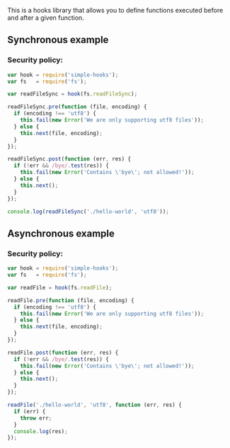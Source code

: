 This is a hooks library that allows you to define functions executed
before and after a given function.

## Synchronous example

### Security policy:

```javascript
var hook = require('simple-hooks');
var fs   = require('fs');

var readFileSync = hook(fs.readFileSync);

readFileSync.pre(function (file, encoding) {
  if (encoding !== 'utf8') {
    this.fail(new Error('We are only supporting utf8 files'));
  } else {
    this.next(file, encoding);
  }
});

readFileSync.post(function (err, res) {
  if (!err && /bye/.test(res)) {
    this.fail(new Error('Contains \'bye\'; not allowed!'));
  } else {
    this.next();
  }
});

console.log(readFileSync('./hello-world', 'utf8'));
```

## Asynchronous example

### Security policy:

```javascript
var hook = require('simple-hooks');
var fs   = require('fs');

var readFile = hook(fs.readFile);

readFile.pre(function (file, encoding) {
  if (encoding !== 'utf8') {
    this.fail(new Error('We are only supporting utf8 files'));
  } else {
    this.next(file, encoding);
  }
});

readFile.post(function (err, res) {
  if (!err && /bye/.test(res)) {
    this.fail(new Error('Contains \'bye\'; not allowed!'));
  } else {
    this.next();
  }
});

readFile('./hello-world', 'utf8', function (err, res) {
  if (err) {
    throw err;
  }
  console.log(res);
});
```
